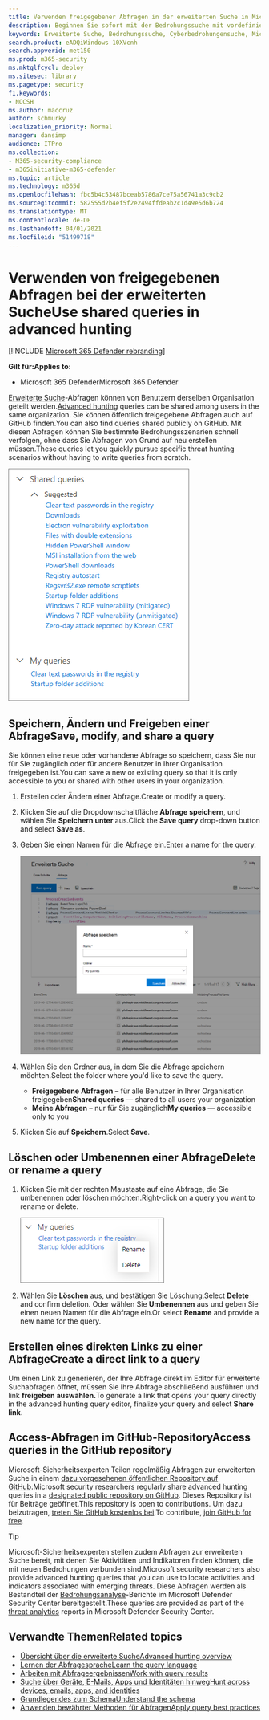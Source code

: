 ```yaml
---
title: Verwenden freigegebener Abfragen in der erweiterten Suche in Microsoft 365 Defender
description: Beginnen Sie sofort mit der Bedrohungssuche mit vordefinierten und freigegebenen Abfragen. Geben Sie Ihre Abfragen für die Öffentlichkeit oder Ihre Organisation frei.
keywords: Erweiterte Suche, Bedrohungssuche, Cyberbedrohungensuche, Microsoft Threat Protection, microsoft 365, mtp, m365, Suche, Abfrage, Telemetrie, benutzerdefinierte Erkennungen, Schema, Kusto, Github-Repository, meine Abfragen, freigegebene Abfragen
search.product: eADQiWindows 10XVcnh
search.appverid: met150
ms.prod: m365-security
ms.mktglfcycl: deploy
ms.sitesec: library
ms.pagetype: security
f1.keywords:
- NOCSH
ms.author: maccruz
author: schmurky
localization_priority: Normal
manager: dansimp
audience: ITPro
ms.collection:
- M365-security-compliance
- m365initiative-m365-defender
ms.topic: article
ms.technology: m365d
ms.openlocfilehash: fbc5b4c53487bceab5786a7ce75a56741a3c9cb2
ms.sourcegitcommit: 582555d2b4ef5f2e2494ffdeab2c1d49e5d6b724
ms.translationtype: MT
ms.contentlocale: de-DE
ms.lasthandoff: 04/01/2021
ms.locfileid: "51499718"
---
```

# <a name="use-shared-queries-in-advanced-hunting"></a><span data-ttu-id="3a99b-105">Verwenden von freigegebenen Abfragen bei der erweiterten Suche</span><span class="sxs-lookup"><span data-stu-id="3a99b-105">Use shared queries in advanced hunting</span></span>

[!INCLUDE [Microsoft 365 Defender rebranding](../includes/microsoft-defender.md)]


<span data-ttu-id="3a99b-106">**Gilt für:**</span><span class="sxs-lookup"><span data-stu-id="3a99b-106">**Applies to:**</span></span>
- <span data-ttu-id="3a99b-107">Microsoft 365 Defender</span><span class="sxs-lookup"><span data-stu-id="3a99b-107">Microsoft 365 Defender</span></span>



<span data-ttu-id="3a99b-108">[Erweiterte Suche](advanced-hunting-overview.md)-Abfragen können von Benutzern derselben Organisation geteilt werden.</span><span class="sxs-lookup"><span data-stu-id="3a99b-108">[Advanced hunting](advanced-hunting-overview.md) queries can be shared among users in the same organization.</span></span> <span data-ttu-id="3a99b-109">Sie können öffentlich freigegebene Abfragen auch auf GitHub finden.</span><span class="sxs-lookup"><span data-stu-id="3a99b-109">You can also find queries shared publicly on GitHub.</span></span> <span data-ttu-id="3a99b-110">Mit diesen Abfragen können Sie bestimmte Bedrohungsszenarien schnell verfolgen, ohne dass Sie Abfragen von Grund auf neu erstellen müssen.</span><span class="sxs-lookup"><span data-stu-id="3a99b-110">These queries let you quickly pursue specific threat hunting scenarios without having to write queries from scratch.</span></span>

![Abbildung freigegebener Abfragen](../../media/advanced-hunting-shared-queries.png)

## <a name="save-modify-and-share-a-query"></a><span data-ttu-id="3a99b-112">Speichern, Ändern und Freigeben einer Abfrage</span><span class="sxs-lookup"><span data-stu-id="3a99b-112">Save, modify, and share a query</span></span>
<span data-ttu-id="3a99b-113">Sie können eine neue oder vorhandene Abfrage so speichern, dass Sie nur für Sie zugänglich oder für andere Benutzer in Ihrer Organisation freigegeben ist.</span><span class="sxs-lookup"><span data-stu-id="3a99b-113">You can save a new or existing query so that it is only accessible to you or shared with other users in your organization.</span></span> 

1. <span data-ttu-id="3a99b-114">Erstellen oder Ändern einer Abfrage.</span><span class="sxs-lookup"><span data-stu-id="3a99b-114">Create or modify a query.</span></span> 

2. <span data-ttu-id="3a99b-115">Klicken Sie auf die Dropdownschaltfläche **Abfrage speichern**, und wählen Sie **Speichern unter** aus.</span><span class="sxs-lookup"><span data-stu-id="3a99b-115">Click the **Save query** drop-down button and select **Save as**.</span></span>
    
3. <span data-ttu-id="3a99b-116">Geben Sie einen Namen für die Abfrage ein.</span><span class="sxs-lookup"><span data-stu-id="3a99b-116">Enter a name for the query.</span></span> 

   ![Abbildung des Speicherns einer Abfrage](../../media/advanced-hunting-save-query.png)

4. <span data-ttu-id="3a99b-118">Wählen Sie den Ordner aus, in dem Sie die Abfrage speichern möchten.</span><span class="sxs-lookup"><span data-stu-id="3a99b-118">Select the folder where you'd like to save the query.</span></span>
    - <span data-ttu-id="3a99b-119">**Freigegebene Abfragen** – für alle Benutzer in Ihrer Organisation freigegeben</span><span class="sxs-lookup"><span data-stu-id="3a99b-119">**Shared queries** — shared to all users your organization</span></span>
    - <span data-ttu-id="3a99b-120">**Meine Abfragen** – nur für Sie zugänglich</span><span class="sxs-lookup"><span data-stu-id="3a99b-120">**My queries** — accessible only to you</span></span>
    
5. <span data-ttu-id="3a99b-121">Klicken Sie auf **Speichern**.</span><span class="sxs-lookup"><span data-stu-id="3a99b-121">Select **Save**.</span></span> 

## <a name="delete-or-rename-a-query"></a><span data-ttu-id="3a99b-122">Löschen oder Umbenennen einer Abfrage</span><span class="sxs-lookup"><span data-stu-id="3a99b-122">Delete or rename a query</span></span>
1. <span data-ttu-id="3a99b-123">Klicken Sie mit der rechten Maustaste auf eine Abfrage, die Sie umbenennen oder löschen möchten.</span><span class="sxs-lookup"><span data-stu-id="3a99b-123">Right-click on a query you want to rename or delete.</span></span>

    ![Abbildung des Löschens einer Abfrage](../../media/advanced_hunting_delete_rename.png)

2. <span data-ttu-id="3a99b-125">Wählen Sie **Löschen** aus, und bestätigen Sie Löschung.</span><span class="sxs-lookup"><span data-stu-id="3a99b-125">Select **Delete** and confirm deletion.</span></span> <span data-ttu-id="3a99b-126">Oder wählen Sie **Umbenennen** aus und geben Sie einen neuen Namen für die Abfrage ein.</span><span class="sxs-lookup"><span data-stu-id="3a99b-126">Or select **Rename** and provide a new name for the query.</span></span>

## <a name="create-a-direct-link-to-a-query"></a><span data-ttu-id="3a99b-127">Erstellen eines direkten Links zu einer Abfrage</span><span class="sxs-lookup"><span data-stu-id="3a99b-127">Create a direct link to a query</span></span>
<span data-ttu-id="3a99b-128">Um einen Link zu generieren, der Ihre Abfrage direkt im Editor für erweiterte Suchabfragen öffnet, müssen Sie Ihre Abfrage abschließend ausführen und link **freigeben auswählen.**</span><span class="sxs-lookup"><span data-stu-id="3a99b-128">To generate a link that opens your query directly in the advanced hunting query editor, finalize your query and select **Share link**.</span></span>

## <a name="access-queries-in-the-github-repository"></a><span data-ttu-id="3a99b-129">Access-Abfragen im GitHub-Repository</span><span class="sxs-lookup"><span data-stu-id="3a99b-129">Access queries in the GitHub repository</span></span>  
<span data-ttu-id="3a99b-130">Microsoft-Sicherheitsexperten Teilen regelmäßig Abfragen zur erweiterten Suche in einem [dazu vorgesehenen öffentlichen Repository auf GitHub](https://aka.ms/hunting-queries).</span><span class="sxs-lookup"><span data-stu-id="3a99b-130">Microsoft security researchers regularly share advanced hunting queries in a [designated public repository on GitHub](https://aka.ms/hunting-queries).</span></span> <span data-ttu-id="3a99b-131">Dieses Repository ist für Beiträge geöffnet.</span><span class="sxs-lookup"><span data-stu-id="3a99b-131">This repository is open to contributions.</span></span> <span data-ttu-id="3a99b-132">Um dazu beizutragen, [treten Sie GitHub kostenlos bei](https://github.com/).</span><span class="sxs-lookup"><span data-stu-id="3a99b-132">To contribute, [join GitHub for free](https://github.com/).</span></span>

>[!tip]
><span data-ttu-id="3a99b-133">Microsoft-Sicherheitsexperten stellen zudem Abfragen zur erweiterten Suche bereit, mit denen Sie Aktivitäten und Indikatoren finden können, die mit neuen Bedrohungen verbunden sind.</span><span class="sxs-lookup"><span data-stu-id="3a99b-133">Microsoft security researchers also provide advanced hunting queries that you can use to locate activities and indicators associated with emerging threats.</span></span> <span data-ttu-id="3a99b-134">Diese Abfragen werden als Bestandteil der [Bedrohungsanalyse](/windows/security/threat-protection/microsoft-defender-atp/threat-analytics)-Berichte im Microsoft Defender Security Center bereitgestellt.</span><span class="sxs-lookup"><span data-stu-id="3a99b-134">These queries are provided as part of the [threat analytics](/windows/security/threat-protection/microsoft-defender-atp/threat-analytics) reports in Microsoft Defender Security Center.</span></span>

## <a name="related-topics"></a><span data-ttu-id="3a99b-135">Verwandte Themen</span><span class="sxs-lookup"><span data-stu-id="3a99b-135">Related topics</span></span>
- [<span data-ttu-id="3a99b-136">Übersicht über die erweiterte Suche</span><span class="sxs-lookup"><span data-stu-id="3a99b-136">Advanced hunting overview</span></span>](advanced-hunting-overview.md)
- [<span data-ttu-id="3a99b-137">Lernen der Abfragesprache</span><span class="sxs-lookup"><span data-stu-id="3a99b-137">Learn the query language</span></span>](advanced-hunting-query-language.md)
- [<span data-ttu-id="3a99b-138">Arbeiten mit Abfrageergebnissen</span><span class="sxs-lookup"><span data-stu-id="3a99b-138">Work with query results</span></span>](advanced-hunting-query-results.md)
- [<span data-ttu-id="3a99b-139">Suche über Geräte, E-Mails, Apps und Identitäten hinweg</span><span class="sxs-lookup"><span data-stu-id="3a99b-139">Hunt across devices, emails, apps, and identities</span></span>](advanced-hunting-query-emails-devices.md)
- [<span data-ttu-id="3a99b-140">Grundlegendes zum Schema</span><span class="sxs-lookup"><span data-stu-id="3a99b-140">Understand the schema</span></span>](advanced-hunting-schema-tables.md)
- [<span data-ttu-id="3a99b-141">Anwenden bewährter Methoden für Abfragen</span><span class="sxs-lookup"><span data-stu-id="3a99b-141">Apply query best practices</span></span>](advanced-hunting-best-practices.md)
